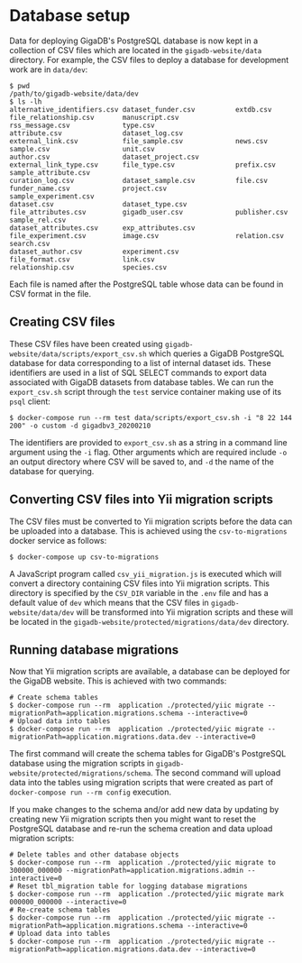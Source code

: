 # Database setup

Data for deploying GigaDB's PostgreSQL database is now kept in a collection of
CSV files which are located in the `gigadb-website/data` directory. For example,
the CSV files to deploy a database for development work are in `data/dev`:
```
$ pwd
/path/to/gigadb-website/data/dev
$ ls -lh
alternative_identifiers.csv dataset_funder.csv          extdb.csv                   file_relationship.csv       manuscript.csv              rss_message.csv             type.csv
attribute.csv               dataset_log.csv             external_link.csv           file_sample.csv             news.csv                    sample.csv                  unit.csv
author.csv                  dataset_project.csv         external_link_type.csv      file_type.csv               prefix.csv                  sample_attribute.csv
curation_log.csv            dataset_sample.csv          file.csv                    funder_name.csv             project.csv                 sample_experiment.csv
dataset.csv                 dataset_type.csv            file_attributes.csv         gigadb_user.csv             publisher.csv               sample_rel.csv
dataset_attributes.csv      exp_attributes.csv          file_experiment.csv         image.csv                   relation.csv                search.csv
dataset_author.csv          experiment.csv              file_format.csv             link.csv                    relationship.csv            species.csv
```

Each file is named after the PostgreSQL table whose data can be found in CSV
format in the file.

## Creating CSV files

These CSV files have been created using 
`gigadb-website/data/scripts/export_csv.sh` which queries a GigaDB PostgreSQL 
database for data corresponding to a list of internal dataset ids. These 
identifiers are used in a list of SQL SELECT commands to export data associated 
with GigaDB datasets from database tables. We can run the `export_csv.sh` script 
through the `test` service container making use of its `psql` client:
```
$ docker-compose run --rm test data/scripts/export_csv.sh -i "8 22 144 200" -o custom -d gigadbv3_20200210
```

The identifiers are provided to `export_csv.sh` as a string in a command line
argument using the `-i` flag. Other arguments which are required include `-o` 
an output directory where CSV will be saved to, and `-d` the name of the
database for querying. 

## Converting CSV files into Yii migration scripts

The CSV files must be converted to Yii migration scripts before the data can be
uploaded into a database. This is achieved using the `csv-to-migrations` docker
service as follows:
```
$ docker-compose up csv-to-migrations
```

A JavaScript program called `csv_yii_migration.js` is executed which will 
convert a directory containing CSV files into Yii migration scripts. This 
directory is specified by the `CSV_DIR` variable in the `.env` file and has a 
default value of `dev` which means that the CSV files in 
`gigadb-website/data/dev` will be transformed into Yii migration scripts and 
these will be located in the `gigadb-website/protected/migrations/data/dev`
directory.

## Running database migrations

Now that Yii migration scripts are available, a database can be deployed for the
GigaDB website. This is achieved with two commands:
```
# Create schema tables
$ docker-compose run --rm  application ./protected/yiic migrate --migrationPath=application.migrations.schema --interactive=0
# Upload data into tables
$ docker-compose run --rm  application ./protected/yiic migrate --migrationPath=application.migrations.data.dev --interactive=0
```

The first command will create the schema tables for GigaDB's PostgreSQL 
database using the migration scripts in `gigadb-website/protected/migrations/schema`.
The second command will upload data into the tables using migration scripts that
were created as part of `docker-compose run --rm config` execution.

If you make changes to the schema and/or add new data by updating by creating 
new Yii migration scripts then you might want to reset the PostgreSQL database 
and re-run the schema creation and data upload migration scripts:
```
# Delete tables and other database objects
$ docker-compose run --rm  application ./protected/yiic migrate to 300000_000000 --migrationPath=application.migrations.admin --interactive=0
# Reset tbl_migration table for logging database migrations
$ docker-compose run --rm  application ./protected/yiic migrate mark 000000_000000 --interactive=0
# Re-create schema tables
$ docker-compose run --rm  application ./protected/yiic migrate --migrationPath=application.migrations.schema --interactive=0
# Upload data into tables
$ docker-compose run --rm  application ./protected/yiic migrate --migrationPath=application.migrations.data.dev --interactive=0
```





